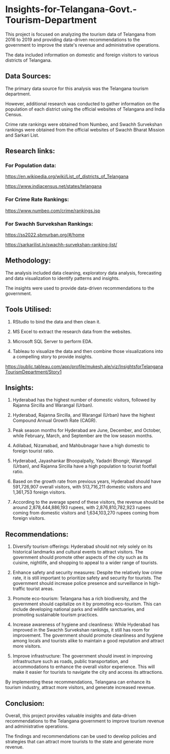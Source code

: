 # Insights-for-Telangana-Govt.-Tourism-Department

This project is focused on analyzing the tourism data of Telangana from 2016 to 2019 and providing data-driven recommendations to the government to improve the state's revenue and administrative operations. 

The data included information on domestic and foreign visitors to various districts of Telangana.

## Data Sources:

The primary data source for this analysis was the Telangana tourism department. 

However, additional research was conducted to gather information on the population of each district using the official websites of Telangana and India Census. 

Crime rate rankings were obtained from Numbeo, and Swachh Survekshan rankings were obtained from the official websites of Swachh Bharat Mission and Sarkari List.

## Research links:

### For Population data: 

https://en.wikipedia.org/wiki/List_of_districts_of_Telangana 

https://www.indiacensus.net/states/telangana

### For Crime Rate Rankings: 

https://www.numbeo.com/crime/rankings.jsp

### For Swachh Survekshan Rankings: 

https://ss2022.sbmurban.org/#/home  

https://sarkarilist.in/swachh-survekshan-ranking-list/


## Methodology:

The analysis included data cleaning, exploratory data analysis, forecasting and data visualization to identify patterns and insights. 

The insights were used to provide data-driven recommendations to the government.

## Tools Utilised: 

1. RStudio to bind the data and then clean it.

2. MS Excel to extract the research data from the websites.

3. Microsoft SQL Server to perform EDA.

4. Tableau to visualize the data and then combine those visualizations into a compelling story to provide insights. 

https://public.tableau.com/app/profile/mukesh.ale/viz/InsightsforTelanganaTourismDepartment/Story1

## Insights:

1. Hyderabad has the highest number of domestic visitors, followed by Rajanna Sircilla and Warangal (Urban).

2. Hyderabad, Rajanna Sircilla, and Warangal (Urban) have the highest Compound Annual Growth Rate (CAGR).

3. Peak season months for Hyderabad are June, December, and October, while February, March, and September are the low season months.

4. Adilabad, Nizamabad, and Mahbubnagar have a high domestic to foreign tourist ratio.

5. Hyderabad, Jayashankar Bhoopalpally, Yadadri Bhongir, Warangal (Urban), and Rajanna Sircilla have a high population to tourist footfall ratio.

6. Based on the growth rate from previous years, Hyderabad should have 591,726,907 overall visitors, with 513,716,211 domestic visitors and 1,361,753 foreign visitors.

7. According to the average spend of these visitors, the revenue should be around 2,878,444,886,193 rupees, with 2,876,810,782,923 rupees coming from domestic visitors and 1,634,103,270 rupees coming from foreign visitors.

## Recommendations:

1. Diversify tourism offerings: Hyderabad should not rely solely on its historical landmarks and cultural events to attract visitors. The government should promote other aspects of the city such as its cuisine, nightlife, and shopping to appeal to a wider range of tourists.

2. Enhance safety and security measures: Despite the relatively low crime rate, it is still important to prioritize safety and security for tourists. The government should increase police presence and surveillance in high-traffic tourist areas.

3. Promote eco-tourism: Telangana has a rich biodiversity, and the government should capitalize on it by promoting eco-tourism. This can include developing national parks and wildlife sanctuaries, and promoting sustainable tourism practices.

4. Increase awareness of hygiene and cleanliness: While Hyderabad has improved in the Swachh Survekshan rankings, it still has room for improvement. The government should promote cleanliness and hygiene among locals and tourists alike to maintain a good reputation and attract more visitors.

5. Improve infrastructure: The government should invest in improving infrastructure such as roads, public transportation, and accommodations to enhance the overall visitor experience. This will make it easier for tourists to navigate the city and access its attractions.

By implementing these recommendations, Telangana can enhance its tourism industry, attract more visitors, and generate increased revenue.

## Conclusion:

Overall, this project provides valuable insights and data-driven recommendations to the Telangana government to improve tourism revenue and administrative operations. 

The findings and recommendations can be used to develop policies and strategies that can attract more tourists to the state and generate more revenue.
